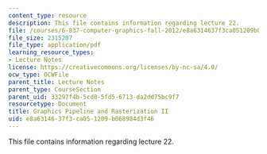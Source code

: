 ```yaml
---
content_type: resource
description: This file contains information regarding lecture 22.
file: /courses/6-837-computer-graphics-fall-2012/e8a6314637f3ca051209b068984d3f46_MIT6_837F12_Lec22.pdf
file_size: 2315207
file_type: application/pdf
learning_resource_types:
- Lecture Notes
license: https://creativecommons.org/licenses/by-nc-sa/4.0/
ocw_type: OCWFile
parent_title: Lecture Notes
parent_type: CourseSection
parent_uid: 33297f4b-5cd8-5fd5-6713-da2dd75bc9f7
resourcetype: Document
title: Graphics Pipeline and Rasterization II
uid: e8a63146-37f3-ca05-1209-b068984d3f46
---
```

This file contains information regarding lecture 22.